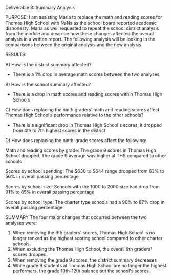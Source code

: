 Deliverable 3: Summary Analysis

PURPOSE:
I am assisting Maria to replace the math and reading scores for Thomas High School with NaNs as the school board reported academic dishonesty. Maria as well requested to repeat the school district analysis from the module and describe how these changes affected the overall analysis in a written report. The following analysis will be looking in the comparisons between the original analysis and the new analysis.

RESULTS: 

A) How is the district summary affected?

- There is a 1% drop in average math scores between the two analyses 

B) How is the school summary affected?

- There is a drop in math scores and reading scores within Thomas High Schools

C) How does replacing the ninth graders’ math and reading scores affect Thomas High School’s performance relative to the other schools?

- There is a significant drop in Thomas High School's scores; it dropped from 4th to 7th highest scores in the district

D) How does replacing the ninth-grade scores affect the following:

Math and reading scores by grade:
The grade 9 scores in Thomas High School dropped. The grade 9 average was higher at THS compared to other schools 

Scores by school spending:
The $630 to $644 range dropped from 63% to 56% in overall passing percentage
 

Scores by school size:
Schools with the 1000 to 2000 size had drop from 91% to 85% in overall passing percentage 

Scores by school type:
The charter type schools had a 90% to 87% drop in overall passing percentage 




SUMMARY
The four major changes that occurred between the two analyses were:

1.	When removing the 9th graders' scores, Thomas High School is no longer ranked as the highest scoring school compared to other charter schools.
2.	When excluding the Thomas High School, the overall 9th graders' scores dropped.
3.	When removing the grade 9 scores, the district summary decreases 
4.	While grade 9 students at Thomas High School are no longer the highest performers, the grade 10th-12th balance out the school's scores.

